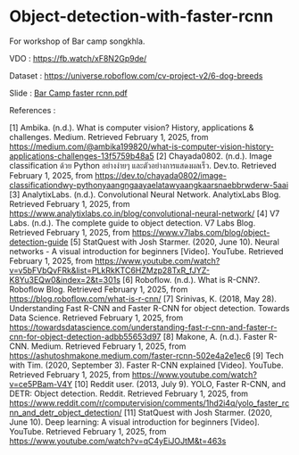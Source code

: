 # Object-detection-with-faster-rcnn
For workshop of Bar camp songkhla.

VDO : https://fb.watch/xF8N2Gp9de/

Dataset : https://universe.roboflow.com/cv-project-v2/6-dog-breeds

Slide : [Bar Camp faster rcnn.pdf](https://github.com/user-attachments/files/18624713/Bar.Camp.faster.rcnn.pdf)



References :

[1] Ambika. (n.d.). What is computer vision? History, applications & challenges. Medium. Retrieved February 1, 2025, from https://medium.com/@ambika199820/what-is-computer-vision-history-applications-challenges-13f5759b48a5
[2] Chayada0802. (n.d.). Image classification ด้วย Python อย่างง่ายๆ และตัวอย่างการแสดงผลเร็ว. Dev.to. Retrieved February 1, 2025, from https://dev.to/chayada0802/image-classificationdwy-pythonyaangngaayaelatawyaangkaarsnaebbrwderw-5aai
[3] AnalytixLabs. (n.d.). Convolutional Neural Network. AnalytixLabs Blog. Retrieved February 1, 2025, from https://www.analytixlabs.co.in/blog/convolutional-neural-network/
[4] V7 Labs. (n.d.). The complete guide to object detection. V7 Labs Blog. Retrieved February 1, 2025, from https://www.v7labs.com/blog/object-detection-guide
[5] StatQuest with Josh Starmer. (2020, June 10). Neural networks - A visual introduction for beginners [Video]. YouTube. Retrieved February 1, 2025, from https://www.youtube.com/watch?v=v5bFVbQvFRk&list=PLkRkKTC6HZMzp28TxR_fJYZ-K8Yu3EQw0&index=2&t=301s
[6] Roboflow. (n.d.). What is R-CNN?. Roboflow Blog. Retrieved February 1, 2025, from https://blog.roboflow.com/what-is-r-cnn/
[7] Srinivas, K. (2018, May 28). Understanding Fast R-CNN and Faster R-CNN for object detection. Towards Data Science. Retrieved February 1, 2025, from https://towardsdatascience.com/understanding-fast-r-cnn-and-faster-r-cnn-for-object-detection-adbb55653d97
[8] Makone, A. (n.d.). Faster R-CNN. Medium. Retrieved February 1, 2025, from https://ashutoshmakone.medium.com/faster-rcnn-502e4a2e1ec6
[9] Tech with Tim. (2020, September 3). Faster R-CNN explained [Video]. YouTube. Retrieved February 1, 2025, from https://www.youtube.com/watch?v=ce5PBam-V4Y
[10] Reddit user. (2013, July 9). YOLO, Faster R-CNN, and DETR: Object detection. Reddit. Retrieved February 1, 2025, from https://www.reddit.com/r/computervision/comments/1hd2i4q/yolo_faster_rcnn_and_detr_object_detection/
[11] StatQuest with Josh Starmer. (2020, June 10). Deep learning: A visual introduction for beginners [Video]. YouTube. Retrieved February 1, 2025, from https://www.youtube.com/watch?v=qC4yEiJOJtM&t=463s
